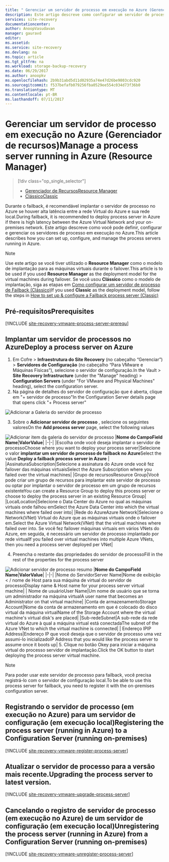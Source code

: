 ```yaml
---
title: " Gerenciar um servidor de processo em execução no Azure (Gerenciador de Recursos) | Microsoft Docs"
description: Este artigo descreve como configurar um servidor de processo de failback (Resource Manager) no Azure.
services: site-recovery
documentationcenter: 
author: AnoopVasudavan
manager: gauravd
editor: 
ms.assetid: 
ms.service: site-recovery
ms.devlang: na
ms.topic: article
ms.tgt_pltfrm: na
ms.workload: storage-backup-recovery
ms.date: 06/29/2017
ms.author: anoopkv
ms.openlocfilehash: 2b9b31abd5d11d02935a74e47d26be9803cdc920
ms.sourcegitcommit: f537befafb079256fba0529ee554c034d73f36b0
ms.translationtype: MT
ms.contentlocale: pt-BR
ms.lasthandoff: 07/11/2017
---
```

# <a name="manage-a-process-server-running-in-azure-resource-manager"></a><span data-ttu-id="e76b8-103">Gerenciar um servidor de processo em execução no Azure (Gerenciador de recursos)</span><span class="sxs-lookup"><span data-stu-id="e76b8-103">Manage a process server running in Azure (Resource Manager)</span></span>
> [!div class="op_single_selector"]
> * [<span data-ttu-id="e76b8-104">Gerenciador de Recursos</span><span class="sxs-lookup"><span data-stu-id="e76b8-104">Resource Manager</span></span>](./site-recovery-vmware-setup-azure-ps-resource-manager.md)
> * [<span data-ttu-id="e76b8-105">Clássico</span><span class="sxs-lookup"><span data-stu-id="e76b8-105">Classic </span></span>](./site-recovery-vmware-setup-azure-ps-classic.md)

<span data-ttu-id="e76b8-106">Durante o failback, é recomendável implantar o servidor de processo no Azure se houver alta latência entre a rede Virtual do Azure e sua rede local.</span><span class="sxs-lookup"><span data-stu-id="e76b8-106">During failback, it is recommended to deploy process server in Azure if there is high latency between the Azure Virtual Network and your on-premises network.</span></span> <span data-ttu-id="e76b8-107">Este artigo descreve como você pode definir, configurar e gerenciar os servidores de processo em execução no Azure.</span><span class="sxs-lookup"><span data-stu-id="e76b8-107">This article describes how you can set up, configure, and manage the process servers running in Azure.</span></span>

> [!NOTE]
> <span data-ttu-id="e76b8-108">Use este artigo se você tiver utilizado o **Resource Manager** como o modelo de implantação para as máquinas virtuais durante o failover.</span><span class="sxs-lookup"><span data-stu-id="e76b8-108">This article is to be used if you used **Resource Manager** as the deployment model for the virtual machines during failover.</span></span> <span data-ttu-id="e76b8-109">Se você usou **Clássico** como o modelo de implantação, siga as etapas em [Como configurar um servidor de processo de Failback (Clássico)](./site-recovery-vmware-setup-azure-ps-classic.md)</span><span class="sxs-lookup"><span data-stu-id="e76b8-109">If you used **Classic** as the deployment model, follow the steps in [How to set up & configure a Failback process server (Classic)](./site-recovery-vmware-setup-azure-ps-classic.md)</span></span>

## <a name="prerequisites"></a><span data-ttu-id="e76b8-110">Pré-requisitos</span><span class="sxs-lookup"><span data-stu-id="e76b8-110">Prerequisites</span></span>

[!INCLUDE [site-recovery-vmware-process-server-prerequ](../../includes/site-recovery-vmware-azure-process-server-prereq.md)]

## <a name="deploy-a-process-server-on-azure"></a><span data-ttu-id="e76b8-111">Implantar um servidor de processos no Azure</span><span class="sxs-lookup"><span data-stu-id="e76b8-111">Deploy a process server on Azure</span></span>
1. <span data-ttu-id="e76b8-112">Em Cofre > **Infraestrutura do Site Recovery** (no cabeçalho “Gerenciar”) > **Servidores de Configuração** (no cabeçalho “Para VMware e Máquinas Físicas”), selecione o servidor de configuração.</span><span class="sxs-lookup"><span data-stu-id="e76b8-112">In the Vault > **Site Recovery Infrastructure** (under the "Manage" heading) > **Configuration Servers** (under "For VMware and Physical Machines" heading), select the configuration server.</span></span>
2. <span data-ttu-id="e76b8-113">Na página de detalhes do servidor de configuração que é aberta, clique em "+ servidor de processo"</span><span class="sxs-lookup"><span data-stu-id="e76b8-113">In the Configuration Server details page that opens click "+ Process server"</span></span>

  ![Adicionar a Galeria do servidor de processo](./media/site-recovery-vmware-setup-azure-ps-arm/add-ps.png)

3.  <span data-ttu-id="e76b8-115">Sobre o **Adicionar servidor de processo** , selecione os seguintes valores</span><span class="sxs-lookup"><span data-stu-id="e76b8-115">On the **Add process server** page, select the following values</span></span>

  ![Adicionar item da galeria do servidor de processo](./media/site-recovery-vmware-setup-azure-ps-arm/add-ps-page-1.png)
|<span data-ttu-id="e76b8-117">**Nome do Campo**</span><span class="sxs-lookup"><span data-stu-id="e76b8-117">**Field Name**</span></span>|<span data-ttu-id="e76b8-118">**Valor**</span><span class="sxs-lookup"><span data-stu-id="e76b8-118">**Value**</span></span>|
|-|-|
|<span data-ttu-id="e76b8-119">Escolha onde você deseja implantar o servidor de processo</span><span class="sxs-lookup"><span data-stu-id="e76b8-119">Choose where you want to deploy your process server</span></span>|<span data-ttu-id="e76b8-120">Selecione o valor **implantar um servidor de processo de failback no Azure**</span><span class="sxs-lookup"><span data-stu-id="e76b8-120">Select the value **Deploy a failback process server in Azure**</span></span> |
|<span data-ttu-id="e76b8-121">Assinatura</span><span class="sxs-lookup"><span data-stu-id="e76b8-121">Subscription</span></span>|<span data-ttu-id="e76b8-122">Selecione a assinatura do Azure onde você fez failover das máquinas virtuais</span><span class="sxs-lookup"><span data-stu-id="e76b8-122">Select the Azure Subscription where you failed over the virtual machines</span></span>|
|<span data-ttu-id="e76b8-123">Grupo de recursos</span><span class="sxs-lookup"><span data-stu-id="e76b8-123">Resource Group</span></span>|<span data-ttu-id="e76b8-124">Você pode criar um grupo de recursos para implantar este servidor de processo ou optar por implantar o servidor de processo em um grupo de recursos existente</span><span class="sxs-lookup"><span data-stu-id="e76b8-124">You can create a Resource Group to deploy this process server or choose to deploy the process server in an existing Resource Group</span></span>|
|<span data-ttu-id="e76b8-125">Local</span><span class="sxs-lookup"><span data-stu-id="e76b8-125">Location</span></span>|<span data-ttu-id="e76b8-126">Selecione o Data Center do Azure no qual as máquinas virtuais onde falhou em</span><span class="sxs-lookup"><span data-stu-id="e76b8-126">Select the Azure Data Center into which the virtual machines where failed over into</span></span>|
|<span data-ttu-id="e76b8-127">Rede do Azure</span><span class="sxs-lookup"><span data-stu-id="e76b8-127">Azure Network</span></span>|<span data-ttu-id="e76b8-128">Selecione o Network(VNet) Virtual do Azure que as máquinas virtuais onde o failover em.</span><span class="sxs-lookup"><span data-stu-id="e76b8-128">Select the Azure Virtual Network(VNet) that the virtual machines where failed over into.</span></span> <span data-ttu-id="e76b8-129">Se você fez failover máquinas virtuais em vários VNets do Azure, em seguida, é necessário um servidor de processo implantado por rede virtual</span><span class="sxs-lookup"><span data-stu-id="e76b8-129">If you failed over virtual machines into multiple Azure VNets, then you need a process server deployed per VNet</span></span>|

4. <span data-ttu-id="e76b8-130">Preencha o restante das propriedades do servidor de processo</span><span class="sxs-lookup"><span data-stu-id="e76b8-130">Fill in the rest of the properties for the process server</span></span>

  ![Adicionar servidor de processo resumo](./media/site-recovery-vmware-setup-azure-ps-arm/add-ps-page-2.png)
|<span data-ttu-id="e76b8-132">**Nome do Campo**</span><span class="sxs-lookup"><span data-stu-id="e76b8-132">**Field Name**</span></span>|<span data-ttu-id="e76b8-133">**Valor**</span><span class="sxs-lookup"><span data-stu-id="e76b8-133">**Value**</span></span>|
|-|-|
|<span data-ttu-id="e76b8-134">Nome do Servidor</span><span class="sxs-lookup"><span data-stu-id="e76b8-134">Server Name</span></span>|<span data-ttu-id="e76b8-135">Nome de exibição < / nome de Host para sua máquina de virtual do servidor de processo</span><span class="sxs-lookup"><span data-stu-id="e76b8-135">Display name & Host name for your process server virtual machine</span></span>|
| <span data-ttu-id="e76b8-136">Nome de usuário</span><span class="sxs-lookup"><span data-stu-id="e76b8-136">User Name</span></span>|<span data-ttu-id="e76b8-137">Um nome de usuário que se torna um administrador na máquina virtual</span><span class="sxs-lookup"><span data-stu-id="e76b8-137">A user name that becomes an Administrator on that virtual machine</span></span>|
|<span data-ttu-id="e76b8-138">Conta de armazenamento</span><span class="sxs-lookup"><span data-stu-id="e76b8-138">Storage Account</span></span>|<span data-ttu-id="e76b8-139">Nome da conta de armazenamento em que é colocado do disco virtual da máquina virtual</span><span class="sxs-lookup"><span data-stu-id="e76b8-139">Name of the Storage Account where the virtual machine's virtual disk's are placed</span></span>|
|<span data-ttu-id="e76b8-140">Sub-rede</span><span class="sxs-lookup"><span data-stu-id="e76b8-140">Subnet</span></span>|<span data-ttu-id="e76b8-141">A sub-rede da rede virtual do Azure à qual a máquina virtual está conectada</span><span class="sxs-lookup"><span data-stu-id="e76b8-141">The subnet of the Azure VNet to which the virtual machine is connected</span></span>|
| <span data-ttu-id="e76b8-142">Endereço IP</span><span class="sxs-lookup"><span data-stu-id="e76b8-142">IP Address</span></span>|<span data-ttu-id="e76b8-143">Endereço IP que você deseja que o servidor de processo uma vez assumi-lo inicializado</span><span class="sxs-lookup"><span data-stu-id="e76b8-143">IP Address that you would like the process server to assume once it boots up</span></span>|
5. <span data-ttu-id="e76b8-144">Clique no botão Okey para iniciar a máquina virtual do processo servidor de implantação.</span><span class="sxs-lookup"><span data-stu-id="e76b8-144">Click the OK button to start deploying the process server virtual machine.</span></span>

> [!NOTE]
> <span data-ttu-id="e76b8-145">Para poder usar este servidor de processo para failback, você precisa registrá-lo com o servidor de configuração local.</span><span class="sxs-lookup"><span data-stu-id="e76b8-145">To be able to use this process server for failback, you need to register it with the on-premises configuration server.</span></span>

## <a name="registering-the-process-server-running-in-azure-to-a-configuration-server-running-on-premises"></a><span data-ttu-id="e76b8-146">Registrando o servidor de processo (em execução no Azure) para um servidor de configuração (em execução local)</span><span class="sxs-lookup"><span data-stu-id="e76b8-146">Registering the process server (running in Azure) to a Configuration Server (running on-premises)</span></span>

[!INCLUDE [site-recovery-vmware-register-process-server](../../includes/site-recovery-vmware-register-process-server.md)]

## <a name="upgrading-the-process-server-to-latest-version"></a><span data-ttu-id="e76b8-147">Atualizar o servidor de processo para a versão mais recente.</span><span class="sxs-lookup"><span data-stu-id="e76b8-147">Upgrading the process server to latest version.</span></span>

[!INCLUDE [site-recovery-vmware-upgrade-process-server](../../includes/site-recovery-vmware-upgrade-process-server.md)]

## <a name="unregistering-the-process-server-running-in-azure-from-a-configuration-server-running-on-premises"></a><span data-ttu-id="e76b8-148">Cancelando o registro de servidor de processo (em execução no Azure) de um servidor de configuração (em execução local)</span><span class="sxs-lookup"><span data-stu-id="e76b8-148">Unregistering the process server (running in Azure) from a Configuration Server (running on-premises)</span></span>

[!INCLUDE [site-recovery-vmware-unregister-process-server](../../includes/site-recovery-vmware-unregister-process-server.md)]
